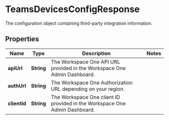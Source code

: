 

# TeamsDevicesConfigResponse

The configuration object containing third-party integration information.

## Properties

| Name | Type | Description | Notes |
|------------ | ------------- | ------------- | -------------|
|**apiUrl** | **String** | The Workspace One API URL provided in the Workspace One Admin Dashboard. |  |
|**authUrl** | **String** | The Workspace One Authorization URL depending on your region. |  |
|**clientId** | **String** | The Workspace One client ID provided in the Workspace One Admin Dashboard. |  |



